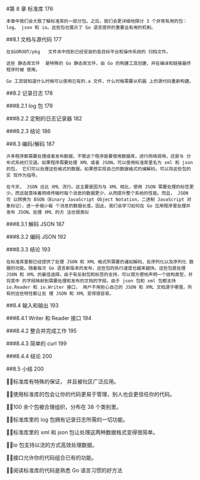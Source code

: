 #第 8 章 标准库 176 

	本章中我们会大致了解标准库的一部分包。之后，我们会更详细地探讨 3 个非常有用的包： log、 json 和 io。这些包也展示了 Go 语言提供的重要且有用的机制。  

##8.1 文档与源代码 177 

	在$GOROOT/pkg   文件夹中找到已经安装的各目标平台和操作系统的 归档文件。 

	这些 静态库文件  是特殊的 Go 静态库文件，由 Go 的构建工具创建，并在编译和链接最终程序时被 使用。  

	Go 工具链知道什么时候可以使用已有的.a 文件，什么时候需要从机器 上的源代码重新构建。  

##8.2 记录日志 178 

	

###8.2.1 log 包 179 



###8.2.2 定制的日志记录器 182 



###8.2.3 结论 186 



##8.3 编码/解码 187 

	许多程序都需要处理或者发布数据，不管这个程序是要使用数据库，进行网络调用，还是与 分布式系统打交道。如果程序需要处理 XML 或者 JSON，可以使用标准库里名为 xml 和 json 的包， 它们可以处理这些格式的数据。如果想实现自己的数据格式的编解码，可以将这些包的实 现作为指导。
	
	在今天， JSON 远比 XML 流行。这主要是因为与 XML 相比，使用 JSON 需要处理的标签更 少。而这就意味着网络传输时每个消息的数据更少，从而提升整个系统的性能。而且， JSON 可 以转换为 BSON（Binary JavaScript Object Notation，二进制 JavaScript 对象标记），进一步缩小每 个消息的数据长度。因此，我们会学习如何在 Go 应用程序里处理并发布 JSON。处理 XML 的方 法也很类似  

###8.3.1 解码 JSON 187 

###8.3.2 编码 JSON 192 

###8.3.3 结论 193 

	在标准库里都已经提供了处理 JSON 和 XML 格式所需要的诸如解码、反序列化以及序列化 数据的功能。随着每次 Go 语言新版本的发布，这些包的执行速度也越来越快。这些包是处理 JSON 和 XML 的最佳选择。由于有反射包和标签的支持，可以很方便地声明一个结构类型，并将其中 的字段映射到需要处理和发布的文档的字段。由于 json 包和 xml 包都支持 io.Reader 和 io.Writer 接口， 用户不用担心自己的 JSON 和 XML 文档源于哪里。所有的这些特性都让处 理 JSON 和 XML 变得很容易。  

##8.4 输入和输出 193

###8.4.1 Writer 和 Reader 接口 194 

###8.4.2 整合并完成工作 195 

###8.4.3 简单的 curl 199 

###8.4.4 结论 200

##8.5 小结 200  

标准库有特殊的保证， 并且被社区广泛应用。 

使用标准库的包会让你的代码更易于管理，别人也会更信任你的代码。 

100 余个包被合理组织，分布在 38 个类别里。 

标准库里的 log 包拥有记录日志所需的一切功能。 

标准库里的 xml 和 json 包让处理这两种数据格式变得很简单。 

io 包支持以流的方式高效处理数据。 

接口允许你的代码组合已有的功能。 

阅读标准库的代码是熟悉 Go 语言习惯的好方法  